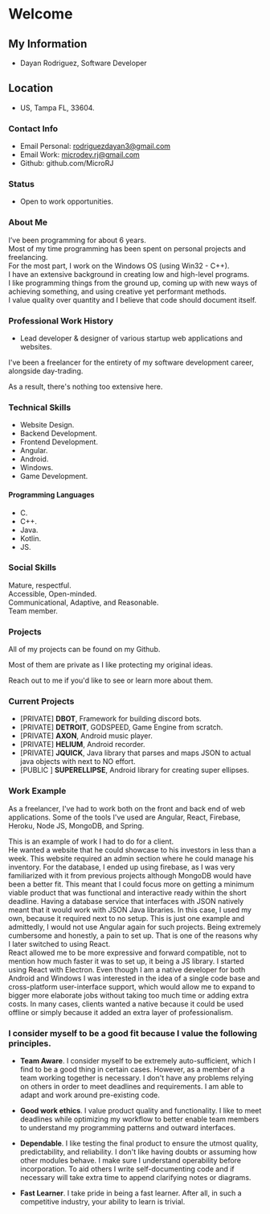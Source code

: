 # Welcome 

## My Information
- Dayan Rodriguez, Software Developer

## Location
- US, Tampa FL, 33604. 

### Contact Info
- Email Personal:  rodriguezdayan3@gmail.com
- Email Work:      microdev.rj@gmail.com
- Github:          github.com/MicroRJ

### Status 
- Open to work opportunities. 

### About Me

I’ve been programming for about 6 years.                                                                                                         
Most of my time programming has been spent on personal projects and freelancing.                                                                                                            
For the most part, I work on the Windows OS (using Win32 - C++).                                                                                                                             
I have an extensive background in creating low and high-level programs.                                                                                                                        
I like programming things from the ground up, coming up with new ways of achieving something, and using creative yet performant methods.                                                                                                                                      
I value quality over quantity and I believe that code should document itself.                                                                                                                                                              

### Professional Work History 
- Lead developer & designer of various startup web applications and websites.  

I've been a freelancer for the entirety of my software development career, alongside day-trading.     

As a result, there's nothing too extensive here. 

### Technical Skills
- Website Design. 
- Backend Development. 
- Frontend Development. 
- Angular. 
- Android. 
- Windows. 
- Game Development. 
#### Programming Languages
- C.
- C++.
- Java.
- Kotlin.
- JS. 

### Social Skills
Mature, respectful.                         
Accessible, Open-minded.      
Communicational, Adaptive, and Reasonable.   
Team member.      

### Projects
All of my projects can be found on my Github. 

Most of them are private as I like protecting my original ideas.  

Reach out to me if you'd like to see or learn more about them. 

### Current Projects
- [PRIVATE] **DBOT**,         Framework for building discord bots. 
- [PRIVATE] **DETROIT**,      GODSPEED, Game Engine from scratch. 
- [PRIVATE] **AXON**,         Android music player. 
- [PRIVATE] **HELIUM**,       Android recorder. 
- [PRIVATE] **JQUICK**,       Java library that parses and maps JSON to actual java objects with next to NO effort. 
- [PUBLIC ] **SUPERELLIPSE**, Android library for creating super ellipses. 


### Work Example
As a freelancer, I've had to work both on the front and back end of web applications. 
Some of the tools I've used are Angular, React, Firebase, Heroku, Node JS, MongoDB, and Spring. 

This is an example of work I had to do for a client.  
He wanted a website that he could showcase to his investors in less than a week.
This website required an admin section where he could manage his inventory. 
For the database, I ended up using firebase, as I was very familiarized with it from previous projects although MongoDB would have been a better fit. 
This meant that I could focus more on getting a minimum viable product that was functional and interactive ready within the short deadline. 
Having a database service that interfaces with JSON natively meant that it would work with JSON Java libraries. In this case, I used my own, because it required next to no setup. 
This is just one example and admittedly, I would not use Angular again for such projects. Being extremely cumbersome and honestly, a pain to set up. 
That is one of the reasons why I later switched to using React.   
React allowed me to be more expressive and forward compatible, not to mention how much faster it was to set up, it being a JS library.
I started using React with Electron. 
Even though I am a native developer for both Android and Windows I was interested in the idea of a single code base and cross-platform user-interface support, which would allow me to expand to bigger more elaborate jobs without taking too much time or adding extra costs.
In many cases, clients wanted a native because it could be used offline or simply because it added an extra layer of professionalism.  

### I consider myself to be a good fit because I value the following principles. 
 
- **Team Aware**. I consider myself to be extremely auto-sufficient, which I find to be a good thing in certain cases. However, as a member of a team working together is necessary. I don't have any problems relying on others in order to meet deadlines and requirements. I am able to adapt and work around pre-existing code. 

- **Good work ethics**. I value product quality and functionality.  I like to meet deadlines while optimizing my workflow to better enable team members to understand my programming patterns and outward interfaces. 

- **Dependable**. I like testing the final product to ensure the utmost quality, predictability, and reliability. I don't like having doubts or assuming how other modules behave. I make sure I understand operability before incorporation. To aid others I write self-documenting code and if necessary will take extra time to append clarifying notes or diagrams.

- **Fast Learner**. I take pride in being a fast learner. After all, in such a competitive industry, your ability to learn is trivial. 



